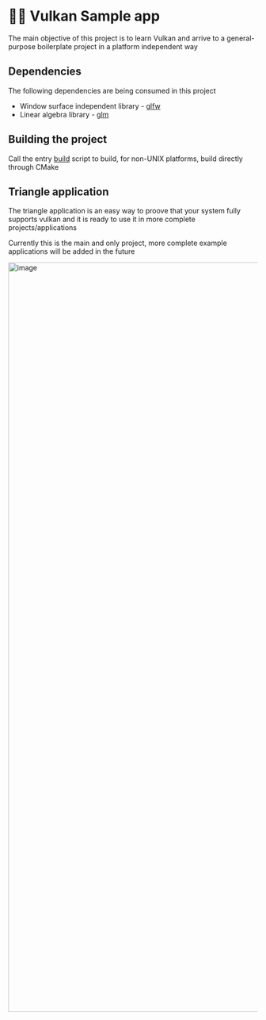 # 🐦‍🔥 Vulkan Sample app

The main objective of this project is to learn Vulkan and arrive to a 
general-purpose boilerplate project in a platform independent way

## Dependencies

The following dependencies are being consumed in this project
- Window surface independent library - [glfw](https://github.com/glfw/glfw)
- Linear algebra library - [glm](https://github.com/g-truc/glm)

## Building the project

Call the entry [build](build.sh) script to build, for non-UNIX platforms, build
directly through CMake

## Triangle application

The triangle application is an easy way to proove that your system fully supports
vulkan and it is ready to use it in more complete projects/applications

Currently this is the main and only project, more complete example applications will be added in the future

<img width="1512" alt="image" src="https://github.com/user-attachments/assets/2e73c079-d0c2-4963-90c8-e85523077aa5" />
